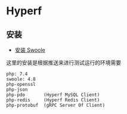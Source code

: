 # Hyperf

## 安装

- [安装 Swoole](../install/pecl-install-extension.md#安装-swoole)

这里的安装是根据推送来进行测试运行的环境需要

```
php: 7.4
swoole: 4.8
php-openssl
php-json
php-pdo       (Hyperf MySQL Client)
php-redis     (Hyperf Redis Client)
php-protobuf  (gRPC Server Of Client)
```